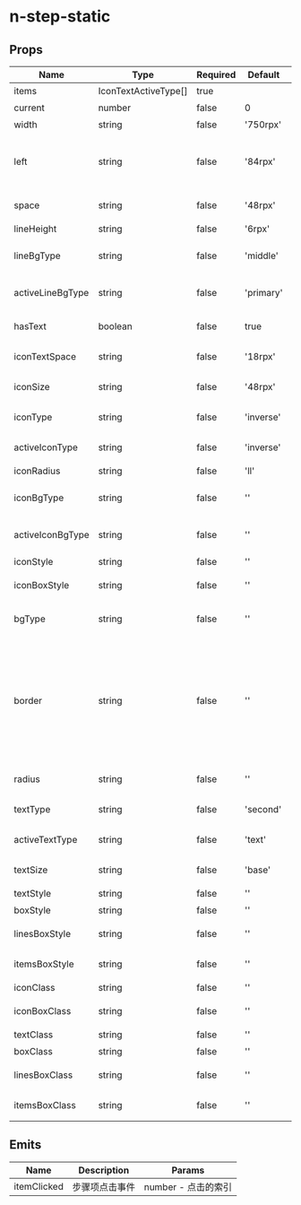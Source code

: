 # n-step-static

## Props
| Name | Type | Required | Default | Description | Choices |
| --- | --- | --- | --- | --- | --- |
| items | IconTextActiveType[] | true |  | 内容 |  | 
| current | number | false | 0 | 当前位置 |  | 
| width | string | false | '750rpx' | 整体宽度 |  | 
| left | string | false | '84rpx' | 线条部分，左右两边与整体盒子的间距/空白 |  | 
| space | string | false | '48rpx' | 线条之间的间隙 |  | 
| lineHeight | string | false | '6rpx' | 线条高度 |  | 
| lineBgType | string | false | 'middle' | 线条背景色主题 | white,black,transparent,nav,default,primary,success,warning,error,custom,link,light,middle,dark,inverse,page,hover,hover-dark,mask,mask-dark,text,text-second,text-third,text-forth,text-inverse,text-place,text-disabled,border,border-light,border-middle,border-dark,none,gradient | 
| activeLineBgType | string | false | 'primary' | 活跃线条的背景色主题 | white,black,transparent,nav,default,primary,success,warning,error,custom,link,light,middle,dark,inverse,page,hover,hover-dark,mask,mask-dark,text,text-second,text-third,text-forth,text-inverse,text-place,text-disabled,border,border-light,border-middle,border-dark,none,gradient | 
| hasText | boolean | false | true | 是否具备描述文字 | true, false | 
| iconTextSpace | string | false | '18rpx' | 图标与文字之间的间隙 |  | 
| iconSize | string | false | '48rpx' | 图标尺寸主题 | nav-title,nav-icon,nav-item,ss,s,base,l,ll | 
| iconType | string | false | 'inverse' | 图标颜色主题 | black,white,transparent,default,primary,success,warning,error,custom,link,text,second,third,forth,place,disabled,inverse,nav-title,nav-icon,nav-item | 
| activeIconType | string | false | 'inverse' | 活跃图标颜色主题 | black,white,transparent,default,primary,success,warning,error,custom,link,text,second,third,forth,place,disabled,inverse,nav-title,nav-icon,nav-item | 
| iconRadius | string | false | 'll' | 图标圆角 | ss,s,base,l,ll,loading,none | 
| iconBgType | string | false | '' | 图标背景色主题 | white,black,transparent,nav,default,primary,success,warning,error,custom,link,light,middle,dark,inverse,page,hover,hover-dark,mask,mask-dark,text,text-second,text-third,text-forth,text-inverse,text-place,text-disabled,border,border-light,border-middle,border-dark,none,gradient | 
| activeIconBgType | string | false | '' | 活跃图标背景色主题 | white,black,transparent,nav,default,primary,success,warning,error,custom,link,light,middle,dark,inverse,page,hover,hover-dark,mask,mask-dark,text,text-second,text-third,text-forth,text-inverse,text-place,text-disabled,border,border-light,border-middle,border-dark,none,gradient | 
| iconStyle | string | false | '' | 图标样式 |  | 
| iconBoxStyle | string | false | '' | 图标外层样式 |  | 
| bgType | string | false | '' | 组件背景色主题 | white,black,transparent,nav,default,primary,success,warning,error,custom,link,light,middle,dark,inverse,page,hover,hover-dark,mask,mask-dark,text,text-second,text-third,text-forth,text-inverse,text-place,text-disabled,border,border-light,border-middle,border-dark,none,gradient | 
| border | string | false | '' | 组件边框主题 | none,white,black,default,light,middle,dark,primary,success,warning,error,inverse,custom,link,text,text-second,text-third,text-forth,text-place,text-disabled,left-white,left-black,top-white,top-black,right-white,right-black,bottom-white,bottom-black,left-default,left-light,left-middle,left-dark,left-primary,left-success,left-warning,left-error,left-inverse,left-custom,left-link,left-text,left-text-second,left-text-third,left-text-forth,left-text-place,left-text-disabled,top-default,top-light,top-middle,top-dark,top-primary,top-success,top-warning,top-error,top-inverse,top-custom,top-link,top-text,top-text-second,top-text-third,top-text-forth,top-text-place,top-text-disabled,right-default,right-light,right-middle,right-dark,right-primary,right-success,right-warning,right-error,right-inverse,right-custom,right-link,right-text,right-text-second,right-text-third,right-text-forth,right-text-place,right-text-disabled,bottom-default,bottom-light,bottom-middle,bottom-dark,bottom-primary,bottom-success,bottom-warning,bottom-error,bottom-inverse,bottom-custom,bottom-link,bottom-text,bottom-text-second,bottom-text-third,bottom-text-forth,bottom-text-place,bottom-text-disabled | 
| radius | string | false | '' | 组件圆角主题 | ss,s,base,l,ll,loading,none | 
| textType | string | false | 'second' | 文字颜色主题 | black,white,transparent,default,primary,success,warning,error,custom,link,text,second,third,forth,place,disabled,inverse,nav-title,nav-icon,nav-item | 
| activeTextType | string | false | 'text' | 活跃文字颜色主题 | black,white,transparent,default,primary,success,warning,error,custom,link,text,second,third,forth,place,disabled,inverse,nav-title,nav-icon,nav-item | 
| textSize | string | false | 'base' | 文字尺寸主题 | nav-title,nav-icon,nav-item,ss,s,base,l,ll | 
| textStyle | string | false | '' | 文字样式 |  | 
| boxStyle | string | false | '' | 组件样式 |  | 
| linesBoxStyle | string | false | '' | 线条外层盒子样式 |  | 
| itemsBoxStyle | string | false | '' | 内容项外层盒子样式 |  | 
| iconClass | string | false | '' | 图标样式类 |  | 
| iconBoxClass | string | false | '' | 图标外层样式类 |  | 
| textClass | string | false | '' | 文字样式类 |  | 
| boxClass | string | false | '' | 组件样式类 |  | 
| linesBoxClass | string | false | '' | 线条外层盒子样式类 |  | 
| itemsBoxClass | string | false | '' | 内容项外层盒子样式类 |  | 

## Emits
| Name | Description | Params |
| --- | --- | --- | 
| itemClicked | 步骤项点击事件 | number - 点击的索引 |

